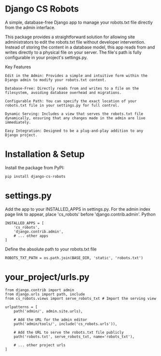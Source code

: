 
# Django CS Robots

A simple, database-free Django app to manage your robots.txt file directly from the admin interface.

This package provides a straightforward solution for allowing site administrators to edit the robots.txt file without developer intervention. Instead of storing the content in a database model, this app reads from and writes directly to a physical     file on your server. The file's path is fully configurable in your project's settings.py.

Key Features

    Edit in the Admin: Provides a simple and intuitive form within the Django admin to modify your robots.txt content.

    Database-Free: Directly reads from and writes to a file on the filesystem, avoiding database overhead and migrations.

    Configurable Path: You can specify the exact location of your robots.txt file in your settings.py for full control.

    Dynamic Serving: Includes a view that serves the robots.txt file dynamically, ensuring that any changes made in the admin are live immediately.

    Easy Integration: Designed to be a plug-and-play addition to any Django project.

# Installation & Setup

Install the package from PyPI:

    pip install django-cs-robots

# settings.py
Add the app to your INSTALLED_APPS in settings.py. For the admin index page link to appear, place 'cs_robots' before 'django.contrib.admin'.
Python

    INSTALLED_APPS = [
        'cs_robots',
        'django.contrib.admin',
        # ... other apps
    ]


Define the absolute path to your robots.txt file

    ROBOTS_TXT_PATH = os.path.join(BASE_DIR, 'static', 'robots.txt')


# your_project/urls.py
    from django.contrib import admin
    from django.urls import path, include
    from cs_robots.views import serve_robots_txt # Import the serving view

    urlpatterns = [
        path('admin/', admin.site.urls),
    
        # Add the URL for the admin editor
        path('admin/tools/', include('cs_robots.urls')),
    
        # Add the URL to serve the robots.txt file publicly
        path('robots.txt', serve_robots_txt, name='robots_txt'),
    
        # ... other project urls
    ]
